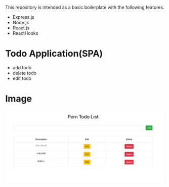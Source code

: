 This repository is intended as a basic boilerplate with the following features.

- Express.js
- Node.js
- React.js
- ReactHooks

# Todo Application(SPA)
- add todo
- delete todo
- edit todo

# Image
![](images/React_App.png)
